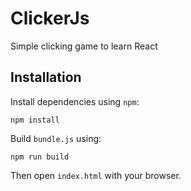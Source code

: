 # ClickerJs
Simple clicking game to learn React

## Installation
Install dependencies using `npm`:

    npm install

Build `bundle.js` using:

    npm run build

Then open `index.html` with your browser.